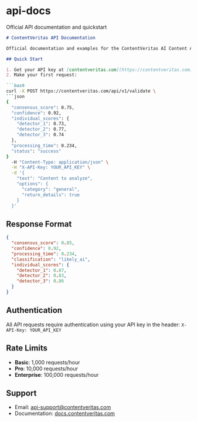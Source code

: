 # api-docs
Official API documentation and quickstart 
```markdown
# ContentVeritas API Documentation

Official documentation and examples for the ContentVeritas AI Content Authentication API.

## Quick Start

1. Get your API key at [contentveritas.com](https://contentveritas.com)
2. Make your first request:

```bash
curl -X POST https://contentveritas.com/api/v1/validate \
```json
{
  "consensus_score": 0.75,
  "confidence": 0.92,
  "individual_scores": {
    "detector_1": 0.73,
    "detector_2": 0.77,
    "detector_3": 0.74
  },
  "processing_time": 0.234,
  "status": "success"
}
  -H "Content-Type: application/json" \
  -H "X-API-Key: YOUR_API_KEY" \
  -d '{
    "text": "Content to analyze",
    "options": {
      "category": "general",
      "return_details": true
    }
  }'
```

## Response Format

```json
{
  "consensus_score": 0.85,
  "confidence": 0.92,
  "processing_time": 0.234,
  "classification": "likely_ai",
  "individual_scores": {
    "detector_1": 0.87,
    "detector_2": 0.83,
    "detector_3": 0.86
  }
}
```

## Authentication

All API requests require authentication using your API key in the header:
`X-API-Key: YOUR_API_KEY`

## Rate Limits

- **Basic**: 1,000 requests/hour
- **Pro**: 10,000 requests/hour
- **Enterprise**: 100,000 requests/hour

## Support

- Email: api-support@contentveritas.com
- Documentation: [docs.contentveritas.com](https://docs.contentveritas.com)

```
